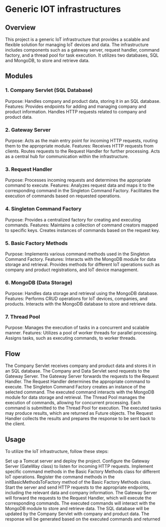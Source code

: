 # Generic IOT infrastructures


## Overview

This project is a generic IoT infrastructure that provides a scalable and flexible solution for managing IoT devices and data. The infrastructure includes components such as a gateway server, request handler, command factory, and a thread pool for task execution. It utilizes two databases, SQL and MongoDB, to store and retrieve data.


## Modules
### 1. Company Servlet (SQL Database)
Purpose: Handles company and product data, storing it in an SQL database.
Features:
Provides endpoints for adding and managing company and product information.
Handles HTTP requests related to company and product data.

### 2. Gateway Server
Purpose: Acts as the main entry point for incoming HTTP requests, routing them to the appropriate module.
Features:
Receives HTTP requests from clients.
Routes requests to the Request Handler for further processing.
Acts as a central hub for communication within the infrastructure.

### 3. Request Handler
Purpose: Processes incoming requests and determines the appropriate command to execute.
Features:
Analyzes request data and maps it to the corresponding command in the Singleton Command Factory.
Facilitates the execution of commands based on requested operations.

### 4. Singleton Command Factory
Purpose: Provides a centralized factory for creating and executing commands.
Features:
Maintains a collection of command creators mapped to specific keys.
Creates instances of commands based on the request key.

### 5. Basic Factory Methods
Purpose: Implements various command methods used in the Singleton Command Factory.
Features:
Interacts with the MongoDB module for data storage and retrieval.
Provides methods for different IoT operations such as company and product registrations, and IoT device management.

### 6. MongoDB (Data Storage)
Purpose: Handles data storage and retrieval using the MongoDB database.
Features:
Performs CRUD operations for IoT devices, companies, and products.
Interacts with the MongoDB database to store and retrieve data.

### 7. Thread Pool
Purpose: Manages the execution of tasks in a concurrent and scalable manner.
Features:
Utilizes a pool of worker threads for parallel processing.
Assigns tasks, such as executing commands, to worker threads.



## Flow
The Company Servlet receives company and product data and stores it in an SQL database.
The Company and Data Servlet send requests to the Gateway Server.
The Gateway Server forwards the requests to the Request Handler.
The Request Handler determines the appropriate command to execute.
The Singleton Command Factory creates an instance of the selected command.
The executed command interacts with the MongoDB module for data storage and retrieval.
The Thread Pool manages the execution of commands, allowing for concurrent processing.
Each command is submitted to the Thread Pool for execution.
The executed tasks may produce results, which are returned as Future objects.
The Request Handler collects the results and prepares the response to be sent back to the client.

## Usage
To utilize the IoT infrastructure, follow these steps:

Set up a Tomcat server and deploy the project.
Configure the Gateway Server (GateWay class) to listen for incoming HTTP requests.
Implement specific command methods in the Basic Factory Methods class for different IoT operations.
Register the command methods in the initBasicMethodsToFactory method of the Basic Factory Methods class.
Start the server and send HTTP requests to the appropriate endpoints, including the relevant data and company information.
The Gateway Server will forward the requests to the Request Handler, which will execute the corresponding commands.
The executed commands will interact with the MongoDB module to store and retrieve data.
The SQL database will be updated by the Company Servlet with company and product data.
The response will be generated based on the executed commands and returned



